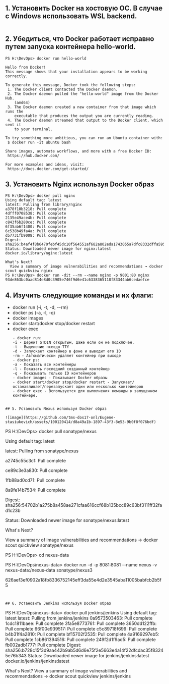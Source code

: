 ## 1. Установить Docker на хостовую ОС. В случае с Windows использовать WSL backend.
```
```
## 2. Убедиться, что Docker работает исправно путем запуска контейнера hello-world.
```
PS H:\DevOps> docker run hello-world

Hello from Docker!
This message shows that your installation appears to be working correctly.

To generate this message, Docker took the following steps:
 1. The Docker client contacted the Docker daemon.
 2. The Docker daemon pulled the "hello-world" image from the Docker Hub.
    (amd64)
 3. The Docker daemon created a new container from that image which runs the
    executable that produces the output you are currently reading.
 4. The Docker daemon streamed that output to the Docker client, which sent it
    to your terminal.

To try something more ambitious, you can run an Ubuntu container with:
 $ docker run -it ubuntu bash

Share images, automate workflows, and more with a free Docker ID:
 https://hub.docker.com/

For more examples and ideas, visit:
 https://docs.docker.com/get-started/
```
## 3. Установить Nginx используя Docker образ
  ```
  PS H:\DevOps> docker pull nginx
  Using default tag: latest
  latest: Pulling from library/nginx
  a378f10b3218: Pull complete
  4dfff0708538: Pull complete
  2135e49ace4b: Pull complete
  c843f6b280ce: Pull complete
  6f35ab6f1400: Pull complete
  6c538b49fa4a: Pull complete
  d57731fb9008: Pull complete
  Digest: sha256:b4af4f8b6470febf45dc10f564551af682a802eda1743055a7dfc8332dffa595
  Status: Downloaded newer image for nginx:latest
  docker.io/library/nginx:latest

  What's Next?
    View a summary of image vulnerabilities and recommendations → docker scout quickview nginx
  PS H:\DevOps> docker run -dit --rm --name nginx -p 9001:80 nginx
  93de863bc0aad814e8d0c3905e746f9d6e41c6338365118f83344ab6cedaefce
  ```
## 4. Изучить следующие команды и их флаги:
- docker run (-i, -t, -d, --rm)
- docker ps (-a, -l, -q)
- docker images
- docker start/docker stop/docker restart
- docker exec
  ```
  - docker run:
  -i - Держит STDIN открытым, даже если он не подключен.
  -t - Выделение псевдо-TTY
  -d - Запускает контейнер в фоне и выводит его ID
  -rm - Автоматически удаляет контейнер при выходе
  - docker ps:
  -a - Показать все контейнеры
  -l - Показать последний созданный контейнер
  -q - Показывать только ID контейнеров
  - docker images - Показывает Docker образы 
  - docker start/docker stop/docker restart - Запускает/останавливает/перезапускает один или несколько контейнеров
  - docker exec - Bспользуется для выполнения команды в запущенном контейнере.
 ```

## 5. Установить Nexus используя Docker образ

 ![image](https://github.com/tms-dos17-onl/Eugene-stasiukevich/assets/100120414/d8a49a1b-1897-43f3-8e53-9b0f8f076bdf)

  ```
  PS H:\DevOps> docker pull sonatype/nexus
  
  Using default tag: latest
  
  latest: Pulling from sonatype/nexus
  
  a2745c55c3c1: Pull complete
  
  ce89c3e3a830: Pull complete
  
  1fb88ad0cd71: Pull complete
  
  8a9fe14b7534: Pull complete
  
  Digest: sha256:54702b1a275b8a458ae271cfaa616ccf68b135bcc89c63bf3111ff32fad1c23b
  
  Status: Downloaded newer image for sonatype/nexus:latest

  What's Next?
  
   View a summary of image vulnerabilities and recommendations → docker scout quickview sonatype/nexus
   
   PS H:\DevOps> cd nexus-data
   
   PS H:\DevOps\nexus-data> docker run -d -p 8081:8081 --name nexus -v nexus-data:/nexus-data sonatype/nexus3
   
   626aef3ef0902a18fb8336752145eff3da55e4d2e3545aba11005babfcb2b5f5
   
  ```


## 6. Установить Jenkins используя Docker образ

 ```
PS H:\DevOps\nexus-data> docker pull jenkins/jenkins
Using default tag: latest
latest: Pulling from jenkins/jenkins
0a9573503463: Pull complete
1cdc1811baee: Pull complete
3fa5e8773761: Pull complete
3650dd122ffb: Pull complete
66f00e939517: Pull complete
c5c89718f699: Pull complete
b4b31f4a2810: Pull complete
bf15702f2535: Pull complete
4a9169297eb5: Pull complete
1cb861394516: Pull complete
249f2d1f9ad5: Pull complete
fb002adb1777: Pull complete
Digest: sha256:b728c15f3d9aa442b9ab5d6d6e75f2e5663e4a14f22dfcdac35f83245e76b343
Status: Downloaded newer image for jenkins/jenkins:latest
docker.io/jenkins/jenkins:latest

What's Next?
View a summary of image vulnerabilities and recommendations → docker scout quickview jenkins/jenkins

  
